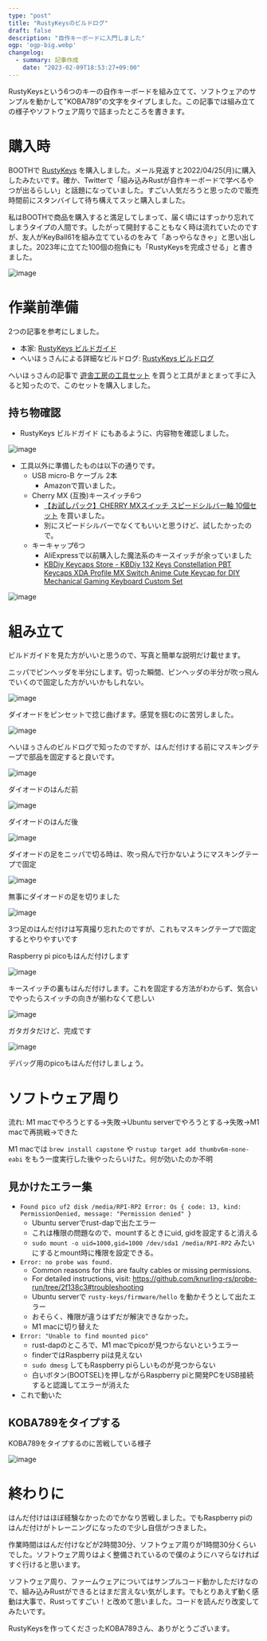 ```yaml
---
type: "post"
title: "RustyKeysのビルドログ"
draft: false
description: "自作キーボードに入門しました"
ogp: 'ogp-big.webp'
changelog:
  - summary: 記事作成
    date: "2023-02-09T18:53:27+09:00"
---
```


<!-- titleは自動で入る -->

RustyKeysという6つのキーの自作キーボードを組み立てて、ソフトウェアのサンプルを動かして"KOBA789"の文字をタイプしました。この記事では組み立ての様子やソフトウェア周りで詰まったところを書きます。

# 購入時

BOOTHで [RustyKeys](https://booth.pm/ja/items/3787019?BOOTH-APP-CLIENT-VERSION=xnaxvwidh) を購入しました。メール見返すと2022/04/25(月)に購入したみたいです。確か、Twitterで「組み込みRustが自作キーボードで学べるやつが出るらしい」と話題になっていました。すごい人気だろうと思ったので販売時間前にスタンバイして待ち構えてスッと購入しました。

私はBOOTHで商品を購入すると満足してしまって、届く頃にはすっかり忘れてしまうタイプの人間です。したがって開封することもなく時は流れていたのですが、友人がKeyBall61を組み立てているのをみて「あっやらなきゃ」と思い出しました。2023年に立てた100個の抱負にも「RustyKeysを完成させる」と書きました。

![image](1.png)

# 作業前準備

2つの記事を参考にしました。

- 本家: [RustyKeys ビルドガイド](https://rusty-keys.koba789.com/)
- へいほぅさんによる詳細なビルドログ: [RustyKeys ビルドログ](https://blog.h3y6e.com/posts/rustykeys-buildlog/)

へいほぅさんの記事で [遊舎工房の工具セット](https://shop.yushakobo.jp/products/a9900to) を買うと工具がまとまって手に入ると知ったので、このセットを購入しました。

## 持ち物確認

- RustyKeys ビルドガイド にもあるように、内容物を確認しました。

![image](2.png)

- 工具以外に準備したものは以下の通りです。
  - USB micro-B ケーブル 2本
    - Amazonで買いました。
  - Cherry MX (互換)キースイッチ6つ
    - [【お試しパック】CHERRY MXスイッチ スピードシルバー軸 10個セット](https://www.diatec.co.jp/shop/det.php?prod_c=4473) を買いました。
    - 別にスピードシルバーでなくてもいいと思うけど、試したかったので。
  - キーキャップ6つ
    - AliExpressで以前購入した魔法系のキースイッチが余っていました
    - [KBDiy Keycaps Store - KBDiy 132 Keys Constellation PBT Keycaps XDA Profile MX Switch Anime Cute Keycap for DIY Mechanical Gaming Keyboard Custom Set](https://www.aliexpress.com/item/1005004401468449.html)

![image](3.png)

# 組み立て

ビルドガイドを見た方がいいと思うので、写真と簡単な説明だけ載せます。

ニッパでピンヘッダを半分にします。切った瞬間、ピンヘッダの半分が吹っ飛んでいくので固定した方がいいかもしれない。

![image](4.png)

ダイオードをピンセットで捻じ曲げます。感覚を掴むのに苦労しました。

![image](5.png)

へいほぅさんのビルドログで知ったのですが、はんだ付けする前にマスキングテープで部品を固定すると良いです。

![image](6.png)

ダイオードのはんだ前

![image](7.png)

ダイオードのはんだ後

![image](8.png)

ダイオードの足をニッパで切る時は、吹っ飛んで行かないようにマスキングテープで固定

![image](9.png)

無事にダイオードの足を切りました

![image](10.png)

3つ足のはんだ付けは写真撮り忘れたのですが、これもマスキングテープで固定するとやりやすいです

Raspberry pi picoもはんだ付けします

![image](11.png)

キースイッチの裏もはんだ付けします。これを固定する方法がわからず、気合いでやったらスイッチの向きが揃わなくて悲しい

![image](12.png)

ガタガタだけど、完成です

![image](13.png)

デバッグ用のpicoもはんだ付けしましょう。

# ソフトウェア周り

流れ: M1 macでやろうとする→失敗→Ubuntu serverでやろうとする→失敗→M1 macで再挑戦→できた

M1 macでは `brew install capstone` や `rustup target add thumbv6m-none-eabi` をもう一度実行した後やったらいけた。何が効いたのか不明

## 見かけたエラー集

- `Found pico uf2 disk /media/RPI-RP2 Error: Os { code: 13, kind: PermissionDenied, message: "Permission denied" }`
  - Ubuntu serverでrust-dapで出たエラー
  - これは権限の問題なので、mountするときにuid, gidを設定すると消える
  - `sudo mount -o uid=1000,gid=1000 /dev/sda1 /media/RPI-RP2` みたいにするとmount時に権限を設定できる。
- `Error: no probe was found.`
  - Common reasons for this are faulty cables or missing permissions.
  - For detailed instructions, visit: https://github.com/knurling-rs/probe-run/tree/2f138c3#troubleshooting
  - Ubuntu serverで `rusty-keys/firmware/hello` を動かそうとして出たエラー
  - おそらく、権限が違うはずだが解決できなかった。
  - M1 macに切り替えた
- `Error: "Unable to find mounted pico"`
  - rust-dapのところで、M1 macでpicoが見つからないというエラー
  - finderではRaspberry piは見えない
  - `sudo dmesg` してもRaspberry piらしいものが見つからない
  - 白いボタン(BOOTSEL)を押しながらRaspberry piと開発PCをUSB接続すると認識してエラーが消えた
- これで動いた

## KOBA789をタイプする

KOBA789をタイプするのに苦戦している様子

![image](14.png)

# 終わりに

はんだ付けはほぼ経験なかったのでかなり苦戦しました。でもRaspberry piのはんだ付けがトレーニングになったので少し自信がつきました。

作業時間ははんだ付けなどが2時間30分、ソフトウェア周りが1時間30分くらいでした。ソフトウェア周りはよく整備されているので僕のようにハマらなければすぐ行けると思います。

ソフトウェア周り、ファームウェアについてはサンプルコード動かしただけなので、組み込みRustができるとはまだ言えない気がします。でもとりあえず動く感動は大事で、Rustってすごい！と改めて思いました。コードを読んだり改変してみたいです。

RustyKeysを作ってくださったKOBA789さん、ありがとうございます。
